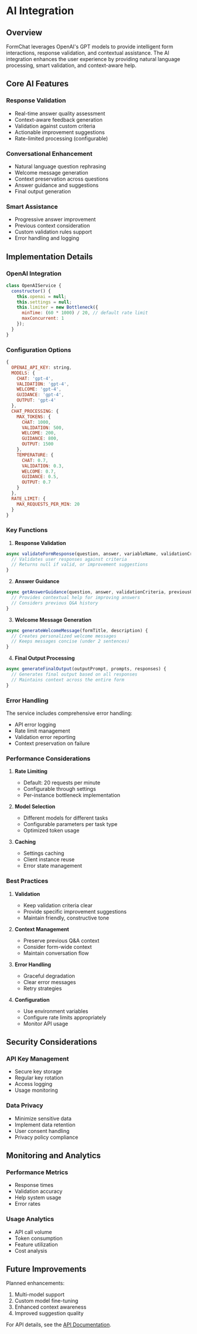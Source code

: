 # AI Integration

## Overview

FormChat leverages OpenAI's GPT models to provide intelligent form interactions, response validation, and contextual assistance. The AI integration enhances the user experience by providing natural language processing, smart validation, and context-aware help.

## Core AI Features

### Response Validation
- Real-time answer quality assessment
- Context-aware feedback generation
- Validation against custom criteria
- Actionable improvement suggestions
- Rate-limited processing (configurable)

### Conversational Enhancement
- Natural language question rephrasing
- Welcome message generation
- Context preservation across questions
- Answer guidance and suggestions
- Final output generation

### Smart Assistance
- Progressive answer improvement
- Previous context consideration
- Custom validation rules support
- Error handling and logging

## Implementation Details

### OpenAI Integration

```javascript
class OpenAIService {
  constructor() {
    this.openai = null;
    this.settings = null;
    this.limiter = new Bottleneck({
      minTime: (60 * 1000) / 20, // default rate limit
      maxConcurrent: 1
    });
  }
}
```

### Configuration Options

```javascript
{
  OPENAI_API_KEY: string,
  MODELS: {
    CHAT: 'gpt-4',
    VALIDATION: 'gpt-4',
    WELCOME: 'gpt-4',
    GUIDANCE: 'gpt-4',
    OUTPUT: 'gpt-4'
  },
  CHAT_PROCESSING: {
    MAX_TOKENS: {
      CHAT: 1000,
      VALIDATION: 500,
      WELCOME: 200,
      GUIDANCE: 800,
      OUTPUT: 1500
    },
    TEMPERATURE: {
      CHAT: 0.7,
      VALIDATION: 0.3,
      WELCOME: 0.7,
      GUIDANCE: 0.5,
      OUTPUT: 0.7
    }
  },
  RATE_LIMIT: {
    MAX_REQUESTS_PER_MIN: 20
  }
}
```

### Key Functions

1. **Response Validation**
```javascript
async validateFormResponse(question, answer, variableName, validationCriteria) {
  // Validates user responses against criteria
  // Returns null if valid, or improvement suggestions
}
```

2. **Answer Guidance**
```javascript
async getAnswerGuidance(question, answer, validationCriteria, previousQA, starterPrompt) {
  // Provides contextual help for improving answers
  // Considers previous Q&A history
}
```

3. **Welcome Message Generation**
```javascript
async generateWelcomeMessage(formTitle, description) {
  // Creates personalized welcome messages
  // Keeps messages concise (under 2 sentences)
}
```

4. **Final Output Processing**
```javascript
async generateFinalOutput(outputPrompt, prompts, responses) {
  // Generates final output based on all responses
  // Maintains context across the entire form
}
```

### Error Handling

The service includes comprehensive error handling:
- API error logging
- Rate limit management
- Validation error reporting
- Context preservation on failure

### Performance Considerations

1. **Rate Limiting**
   - Default: 20 requests per minute
   - Configurable through settings
   - Per-instance bottleneck implementation

2. **Model Selection**
   - Different models for different tasks
   - Configurable parameters per task type
   - Optimized token usage

3. **Caching**
   - Settings caching
   - Client instance reuse
   - Error state management

### Best Practices

1. **Validation**
   - Keep validation criteria clear
   - Provide specific improvement suggestions
   - Maintain friendly, constructive tone

2. **Context Management**
   - Preserve previous Q&A context
   - Consider form-wide context
   - Maintain conversation flow

3. **Error Handling**
   - Graceful degradation
   - Clear error messages
   - Retry strategies

4. **Configuration**
   - Use environment variables
   - Configure rate limits appropriately
   - Monitor API usage

## Security Considerations

### API Key Management
- Secure key storage
- Regular key rotation
- Access logging
- Usage monitoring

### Data Privacy
- Minimize sensitive data
- Implement data retention
- User consent handling
- Privacy policy compliance

## Monitoring and Analytics

### Performance Metrics
- Response times
- Validation accuracy
- Help system usage
- Error rates

### Usage Analytics
- API call volume
- Token consumption
- Feature utilization
- Cost analysis

## Future Improvements

Planned enhancements:
1. Multi-model support
2. Custom model fine-tuning
3. Enhanced context awareness
4. Improved suggestion quality

For API details, see the [API Documentation](../api.md).
